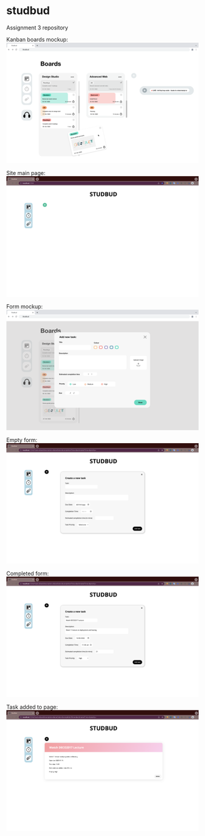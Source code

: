 # studbud
Assignment 3 repository

Kanban boards mockup:
![image of kanban board mockup](images/kanban-boards-mockup.png)

Site main page:
![Screenshot of site without tasks](images/site-without-tasks.png)

Form mockup:
![Image of form mockup](images/form-mockup.png)

Empty form:
![Screenshot of empty form](images/form-empty.png)

Completed form:
![Screenshot of completed form](images/form-complete.png)

Task added to page:
![Screenshot of a task added to site](images/task-added.png)
